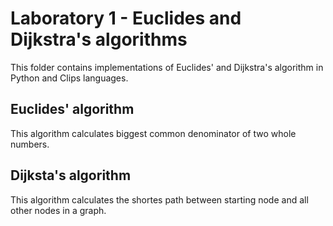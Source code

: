 # Laboratory 1 - Euclides and Dijkstra's algorithms

This folder contains implementations of Euclides' and Dijkstra's algorithm in Python and Clips languages.

## Euclides' algorithm
This algorithm calculates biggest common denominator of two whole numbers.

## Dijksta's algorithm
This algorithm calculates the shortes path between starting node and all other nodes in a graph.